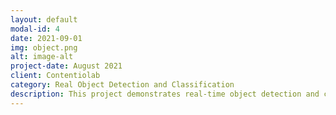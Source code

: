 ```yaml
---
layout: default
modal-id: 4
date: 2021-09-01
img: object.png
alt: image-alt
project-date: August 2021
client: Contentiolab
category: Real Object Detection and Classification
description: This project demonstrates real-time object detection and classification using state-of-the-art machine learning and deep learning frameworks. The system was developed using PyTorch for model training, ONNX Runtime for model optimization, and DirectML for efficient inference on Windows systems. By leveraging a pre-trained Faster R-CNN model and fine-tuning it on the COCO dataset, the project achieved accurate and efficient object detection. The optimized ONNX model was integrated into a real-time application, capable of processing live camera feeds and video streams with high performance. The project's success showcases advanced techniques in model training, optimization, and deployment, making it an excellent addition to any machine learning 
---
```

